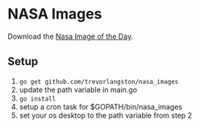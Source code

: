 # NASA Images

Download the [Nasa Image of the Day](https://www.nasa.gov/multimedia/imagegallery/iotd.html).

## Setup
1. `go get github.com/trevorlangston/nasa_images`
2. update the path variable in main.go
3. `go install`
4. setup a cron task for $GOPATH/bin/nasa_images
5. set your os desktop to the path variable from step 2
